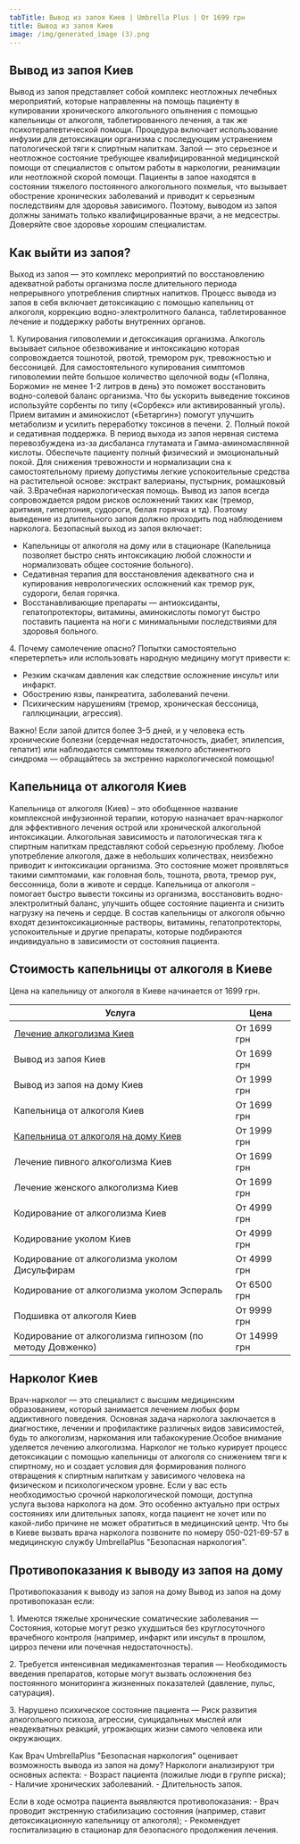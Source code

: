 ```yaml
---
tabTitle: Вывод из запоя Киев | Umbrella Plus | От 1699 грн
title: Вывод из запоя Киев
image: /img/generated_image (3).png
---
```


## Вывод из запоя Киев 

Вывод из запоя представляет собой комплекс неотложных лечебных мероприятий, которые направленны на помощь пациенту в купировании хронического алкогольного опьянения с помощью капельницы от алкоголя, таблетированного лечения, а так же психотерапевтической помощи. Процедура включает использование инфузии для детоксикации организма с последующим устранением патологической тяги к спиртным напиткам. Запой — это серьезное и неотложное состояние требующее квалифицированной медицинской помощи от специалистов с опытом работы в наркологии, реанимации или неотложной скорой помощи. Пациенты в запое находятся в состоянии тяжелого постоянного алкогольного похмелья, что вызывает обострение  хронических заболеваний и приводит к серьезным последствиям для здоровья зависимого. Поэтому, выводом из запоя должны занимать только квалифицированные врачи, а не медсестры. Доверяйте свое здоровье хорошим специалистам.

## Как выйти из запоя?

Выход из запоя — это комплекс мероприятий по восстановлению адекватной работы организма после длительного периода непрерывного употребления спиртных напитков. Процесс вывода из запоя в себя включает детоксикацию с помощью капельниц от алкоголя, коррекцию водно-электролитного баланса, таблетированное лечение и поддержку работы внутренних органов. 

1\. Купирования гиповолемии и детоксикация организма.                                                                                                                                                                                                                                                              Алкоголь вызывает сильное обезвоживание и интоксикацию которая сопровождается тошнотой, рвотой, тремором рук, тревожностью и бессоницей. Для самостоятельного купирования симптомов гиповолемии пейте большое количество щелочной воды («Поляна, Боржоми» не менее 1-2 литров в день) это поможет восстановить водно-солевой баланс организма. Что бы ускорить выведение токсинов используйте сорбенты по типу («Сорбекс» или активированный уголь). Прием витамин и аминокислот («Бетаргин») помогут улучшить метаболизм и усилить переработку токсинов в печени.                                                                                                     2. Полный покой и седативная поддержка.                                                                                                                                                                                                                                                                                                     В период выхода из запоя нервная система перевозбуждена из-за дисбаланса глутамата и Гамма-аминомаслянной кислоты. Обеспечьте пациенту полный физический и эмоциональный покой. Для снижения тревожности и нормализации сна к самостоятельному приему допустимы легкие успокоительные средства на растительной основе: экстракт валерианы, пустырник, ромашковый чай.                                                                 3.Врачебная наркологическая помощь.                                                                                                                                                                                                                                                                                                 Вывод из запоя всегда сопровождается рядом рисков осложнений таких как (тремор, аритмия, гипертония, судороги, белая горячка и тд). Поэтому выведение из длительного запоя должно проходить под наблюдением нарколога. Безопасный выход из запоя включает:

* Капельницы от алкоголя на дому или в стационаре (Капельница позволяет быстро снять интоксикацию любой сложности и нормализовать общее состояние больного).
* Седативная терапия для восстановления адекватного сна и купирования неврологических осложнений как тремор рук, судороги, белая горячка. 
* Восстанавливающие препараты — антиоксиданты, гепатопротекторы, витамины, аминокислоты помогут быстро поставить пациента на ноги с минимальными последствиями для здоровья больного.

4\. Почему самолечение опасно?                                                                                                                                                                                                                                                                                                          Попытки самостоятельно «перетерпеть» или использовать народную медицину могут привести к:

*  Резким скачкам давления как следствие осложнение инсульт или инфаркт.
*  Обострению язвы, панкреатита, заболеваний печени.
*  Психическим нарушениям (тремор, хроническая бессоница, галлюцинации, агрессия). 

Важно! Если запой длится более 3–5 дней, и у человека есть хронические болезни (сердечная недостаточность, диабет, эпилепсия, гепатит) или наблюдаются симптомы тяжелого абстинентного синдрома — обращайтесь за экстренно наркологической помощью!

## Капельница от алкоголя Киев

Капельница от алкоголя (Киев) – это обобщенное название комплексной инфузионной терапии, которую назначает врач-нарколог для эффективного лечения острой или хронической алкогольной интоксикации. Алкогольная зависимость и патологическая тяга к спиртным напиткам представляют собой серьезную проблему. Любое употребление алкоголя, даже в небольших количествах, неизбежно приводит к интоксикации организма. Это состояние может проявляться такими симптомами, как головная боль, тошнота, рвота, тремор рук, бессонница, боли в животе и сердце. 
Капельница от алкоголя – помогает быстро вывести токсины из организма, восстановить водно-электролитный баланс, улучшить общее состояние пациента и снизить нагрузку на печень и сердце. В состав капельницы от алкоголя обычно входят дезинтоксикационные растворы, витамины, гепатопротекторы, успокоительные и другие препараты, которые подбираются индивидуально в зависимости от состояния пациента.

## Стоимость капельницы от алкоголя в Киеве

Цена на капельницу от алкоголя в Киеве начинается от 1699 грн.

| Услуга                                                                                                       | Цена         |
| ------------------------------------------------------------------------------------------------------------ | ------------ |
| [Лечение алкоголизма Киев](https://umbrella-plus.com.ua/kiev/lechenie-alkogolizma-kiev/)                     | От 1699 грн  |
| Вывод из запоя Киев                                                                                          | От 1699 грн  |
| Вывод из запоя на дому Киев                                                                                  | От 1999 грн  |
| Капельница от алкоголя Киев                                                                                  | От 1699 грн  |
| [Капельница от алкоголя на дому Киев](https://umbrella-plus.com.ua/kiev/kapelnica_ot_alkogola_na_domy_kiev/) | От 1999 грн  |
| Лечение пивного алкоголизма Киев                                                                             | От 1699 грн  |
| Лечение женского алкоголизма Киев                                                                            | От 1699 грн  |
| Кодирование от алкоголизма Киев                                                                              | От 4999 грн  |
| Кодирование уколом Киев                                                                                      | От 4999 грн  |
| Кодирование от алкоголизма уколом Дисульфирам                                                                | От 4999 грн  |
| Кодирование от алкоголизма уколом Эспераль                                                                   | От 6500 грн  |
| Подшивка от алкоголя Киев                                                                                    | От 9999 грн  |
| Кодирование от алкоголизма гипнозом (по методу Довженко)                                                     | От 14999 грн |

## Нарколог Киев

Врач-нарколог — это специалист с высшим медицинским образованием, который занимается лечением любых форм аддиктивного поведения.
Основная задача нарколога заключается в диагностике, лечении и профилактике различных видов зависимостей, будь то алкоголизм, наркомания или табакокурение.Особое внимание уделяется лечению алкоголизма. Нарколог не только курирует процесс детоксикации с помощью капельницы от алкоголя со снижением тяги к спиртному, но и создает условия для формирования полного отвращения к спиртным напиткам у зависимого человека на физическом и психологическом уровне. Если у вас есть необходимостью срочной наркологической помощи, доступна услуга вызова нарколога на дом. Это особенно актуально при острых состояниях или длительных запоях, когда пациент не хочет или по какой-либо причине не может обратиться в медицинский центр.  Что бы в Киеве вызвать врача нарколога позвоните по номеру 050-021-69-57 в медицинскую службу UmbrellaPlus "Безопасная наркология".

## Противопоказания к выводу из запоя на дому

Противопоказания к выводу из запоя на дому
Вывод из запоя на дому противопоказан если: 

1\. Имеются тяжелые хронические соматические заболевания 
 — Состояния, которые могут резко ухудшиться без круглосуточного врачебного контроля (например, инфаркт или инсульт в прошлом, цирроз печени или почечная недостаточность).

2\. Требуется интенсивная медикаментозная терапия 
 — Необходимость введения препаратов, которые могут вызвать осложнения без постоянного мониторинга жизненных показателей (давление, пульс, сатурация).

3\. Нарушено психическое состояние пациента 
 — Риск развития алкогольного психоза, агрессии, суицидальных мыслей или неадекватных реакций, угрожающих жизни самого человека или окружающих.


Как Врач UmbrellaPlus "Безопасная наркология" оценивает возможность вывода из запоя на дому? 
Наркологи анализируют три основных аспекта: 
\- Возраст пациента (пожилые люди в группе риска); 
\- Наличие хронических заболеваний.
\- Длительность запоя.

Если в ходе осмотра пациента выявляются противопоказания: 
\- Врач проводит экстренную стабилизацию состояния (например, ставит детоксикационную капельницу от алкоголя); 
\- Рекомендует госпитализацию в стационар для безопасного продолжения лечения.

